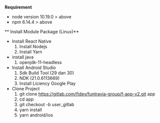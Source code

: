 **Requirement**
 - node version 10.19.0 > above
 - npm 6.14.4 > above

** Install Module Package (Linux)**
  - Install React Native
    1. Install Nodejs
    2. Install Yarn [](https://www.linuxid.net/30438/cara-mudah-install-yarn-di-ubuntu-18-04-untuk-pemula/)
  - install java
    1. openjdk-11-headless
  - Install Android Studio
    1. Sdk Build Tool (29 dan 30)
    2. NDK (21.0.6113669)
    3. Install Liciency Google Play
  - Clone Project
    1. git clone https://gitlab.com/fidev/funtravia-group/f-app-v2.git app
    2. cd app
    3. git checkout -b user_gitlab
    4. yarn install
    5. yarn android/ios
